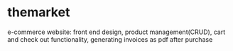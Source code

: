 # themarket
e-commerce website: front end design, product management(CRUD), cart and check out functionality, generating invoices as pdf after purchase
